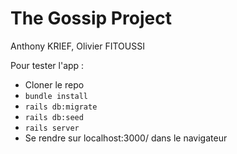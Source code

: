 # The Gossip Project

Anthony KRIEF, Olivier FITOUSSI

Pour tester l'app :
* Cloner le repo
* `bundle install`
* `rails db:migrate`
* `rails db:seed`
* `rails server`
* Se rendre sur localhost:3000/ dans le navigateur
